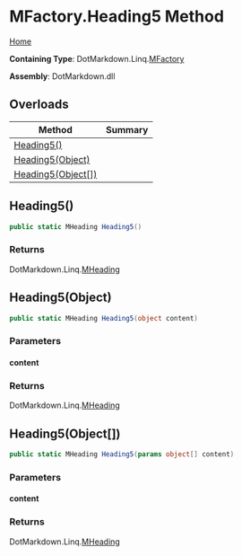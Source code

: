 <a name="_top"></a>

# MFactory\.Heading5 Method

[Home](../../../../README.md#_top)

**Containing Type**: DotMarkdown\.Linq\.[MFactory](../README.md#_top)

**Assembly**: DotMarkdown\.dll

## Overloads

| Method | Summary |
| ------ | ------- |
| [Heading5()](#DotMarkdown_Linq_MFactory_Heading5) | |
| [Heading5(Object)](#DotMarkdown_Linq_MFactory_Heading5_System_Object_) | |
| [Heading5(Object\[\])](#DotMarkdown_Linq_MFactory_Heading5_System_Object___) | |

## Heading5\(\) <a name="DotMarkdown_Linq_MFactory_Heading5"></a>

```csharp
public static MHeading Heading5()
```

### Returns

DotMarkdown\.Linq\.[MHeading](../../MHeading/README.md#_top)

## Heading5\(Object\) <a name="DotMarkdown_Linq_MFactory_Heading5_System_Object_"></a>

```csharp
public static MHeading Heading5(object content)
```

### Parameters

#### content

### Returns

DotMarkdown\.Linq\.[MHeading](../../MHeading/README.md#_top)

## Heading5\(Object\[\]\) <a name="DotMarkdown_Linq_MFactory_Heading5_System_Object___"></a>

```csharp
public static MHeading Heading5(params object[] content)
```

### Parameters

#### content

### Returns

DotMarkdown\.Linq\.[MHeading](../../MHeading/README.md#_top)

